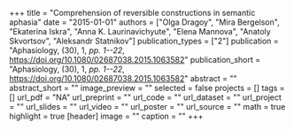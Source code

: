 +++
title = "Comprehension of reversible constructions in semantic aphasia"
date = "2015-01-01"
authors = ["Olga Dragoy", "Mira Bergelson", "Ekaterina Iskra", "Anna K. Laurinavichyute", "Elena Mannova", "Anatoly Skvortsov", "Aleksandr Statnikov"]
publication_types = ["2"]
publication = "Aphasiology, (30), 1, _pp. 1--22_, https://doi.org/10.1080/02687038.2015.1063582"
publication_short = "Aphasiology, (30), 1, _pp. 1--22_, https://doi.org/10.1080/02687038.2015.1063582"
abstract = ""
abstract_short = ""
image_preview = ""
selected = false
projects = []
tags = []
url_pdf = "NA"
url_preprint = ""
url_code = ""
url_dataset = ""
url_project = ""
url_slides = ""
url_video = ""
url_poster = ""
url_source = ""
math = true
highlight = true
[header]
image = ""
caption = ""
+++
